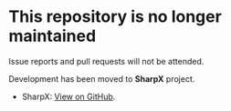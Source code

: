 # This repository is no longer maintained

Issue reports and pull requests will not be attended.

Development has been moved to **SharpX** project.

* SharpX: [View on GitHub](https://github.com/gsscoder/sharpx).

